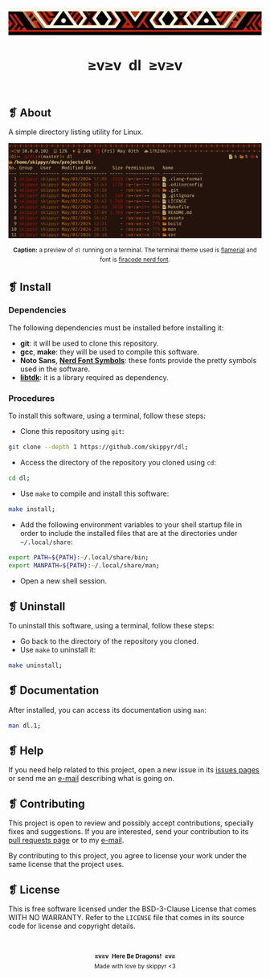 <p align="center">
  <img alt="" src="assets/ornament.webp" />
</p>
<h1 align="center">≥v≥v&ensp;dl&ensp;≥v≥v</h1>
<p align="center">
  <img alt="" src="https://img.shields.io/github/license/skippyr/dl?style=plastic&label=%E2%89%A5%20license&labelColor=%2324130e&color=%23b8150d" />
  &nbsp;
  <img alt="" src="https://img.shields.io/github/v/tag/skippyr/dl?style=plastic&label=%E2%89%A5%20tag&labelColor=%2324130e&color=%23b8150d" />
  &nbsp;
  <img alt="" src="https://img.shields.io/github/commit-activity/t/skippyr/dl?style=plastic&label=%E2%89%A5%20commits&labelColor=%2324130e&color=%23b8150d" />
  &nbsp;
  <img alt="" src="https://img.shields.io/github/stars/skippyr/dl?style=plastic&label=%E2%89%A5%20stars&labelColor=%2324130e&color=%23b8150d" />
</p>

## ❡ About

A simple directory listing utility for Linux.

<p align="center">
  <img alt="" src="assets/preview.webp" />
</p>
<p align="center"><sup><strong>Caption:</strong> a preview of <code>dl</code> running on a terminal. The terminal theme used is <a href="https://github.com/skippyr/flamerial">flamerial</a> and font is <a href="https://www.nerdfonts.com/font-downloads">firacode nerd font</a>.</sup></p>

## ❡ Install

### Dependencies

The following dependencies must be installed before installing it:

- **git**: it will be used to clone this repository.
- **gcc**, **make**: they will be used to compile this software.
- **Noto Sans**, [**Nerd Font Symbols**](https://www.nerdfonts.com/font-downloads): these fonts provide the pretty symbols used in the software.
- [**libtdk**](https://github.com/skippyr/libtdk): it is a library required as dependency.

### Procedures

To install this software, using a terminal, follow these steps:

- Clone this repository using `git`:

```sh
git clone --depth 1 https://github.com/skippyr/dl;
```

- Access the directory of the repository you cloned using `cd`:

```sh
cd dl;
```

- Use `make` to compile and install this software:

```sh
make install;
```

- Add the following environment variables to your shell startup file in order to include the installed files that are at the directories under `~/.local/share`:

```zsh
export PATH=${PATH}:~/.local/share/bin;
export MANPATH=${PATH}:~/.local/share/man;
```

- Open a new shell session.

## ❡ Uninstall

To uninstall this software, using a terminal, follow these steps:

- Go back to the directory of the repository you cloned.
- Use `make` to uninstall it:

```sh
make uninstall;
```

## ❡ Documentation

After installed, you can access its documentation using `man`:

```sh
man dl.1;
```

## ❡ Help

If you need help related to this project, open a new issue in its [issues pages](https://github.com/skippyr/dl/issues) or send me an [e-mail](mailto:skippyr.developer@gmail.com) describing what is going on.

## ❡ Contributing

This project is open to review and possibly accept contributions, specially fixes and suggestions. If you are interested, send your contribution to its [pull requests page](https://github.com/skippyr/dl/pulls) or to my [e-mail](mailto:skippyr.developer@gmail.com).

By contributing to this project, you agree to license your work under the same license that the project uses.

## ❡ License

This is free software licensed under the BSD-3-Clause License that comes WITH NO WARRANTY. Refer to the `LICENSE` file that comes in its source code for license and copyright details.

&ensp;
<p align="center"><sup><strong>≥v≥v&ensp;Here Be Dragons!&ensp;≥v≥</strong><br />Made with love by skippyr <3</sup></p>
